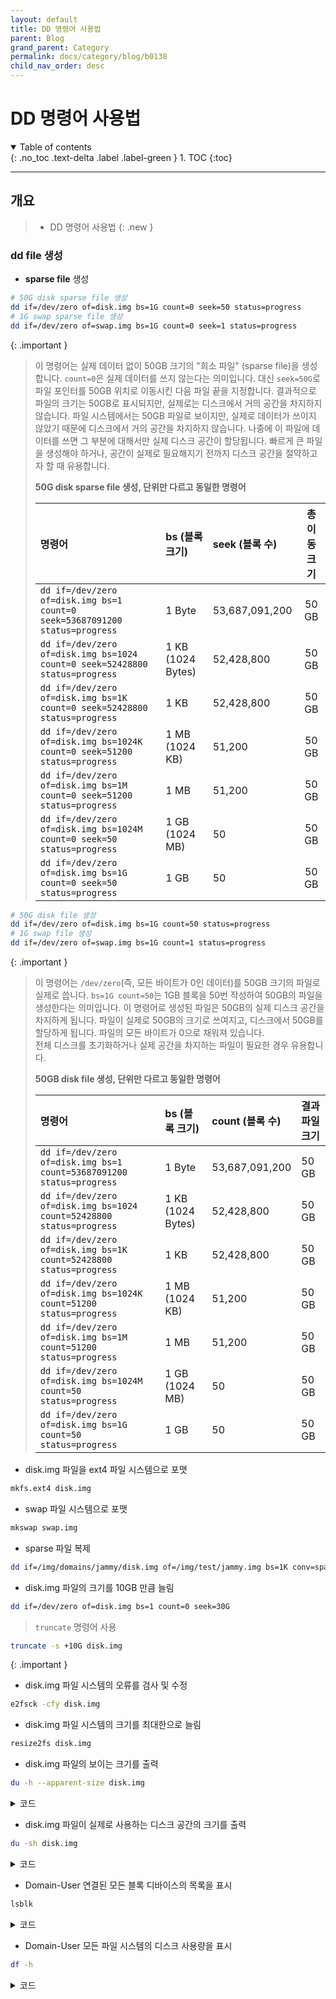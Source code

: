 ```yaml
---
layout: default
title: DD 명령어 사용법
parent: Blog
grand_parent: Category
permalink: docs/category/blog/b0138
child_nav_order: desc
---
```


# DD 명령어 사용법

<details open markdown="block">
  <summary>
    Table of contents
  </summary>
  {: .no_toc .text-delta .label .label-green }
1. TOC
{:toc}
</details>

---

## 개요

> - DD 명령어 사용법
{: .new }

### dd file 생성

- **sparse file** 생성

```bash
# 50G disk sparse file 생성
dd if=/dev/zero of=disk.img bs=1G count=0 seek=50 status=progress
# 1G swap sparse file 생성
dd if=/dev/zero of=swap.img bs=1G count=0 seek=1 status=progress
```

{: .important }
> 이 명령어는 실제 데이터 없이 50GB 크기의 "희소 파일" (sparse file)을 생성합니다.
> `count=0`은 실제 데이터를 쓰지 않는다는 의미입니다. 대신 `seek=50G`로 파일 포인터를 50GB 위치로 이동시킨 다음 파일 끝을 지정합니다.
> 결과적으로 파일의 크기는 50GB로 표시되지만, 실제로는 디스크에서 거의 공간을 차지하지 않습니다.
> 파일 시스템에서는 50GB 파일로 보이지만, 실제로 데이터가 쓰이지 않았기 때문에 디스크에서 거의 공간을 차지하지 않습니다.
> 나중에 이 파일에 데이터를 쓰면 그 부분에 대해서만 실제 디스크 공간이 할당됩니다.
> 빠르게 큰 파일을 생성해야 하거나, 공간이 실제로 필요해지기 전까지 디스크 공간을 절약하고자 할 때 유용합니다.
>
> **50G disk sparse file 생성, 단위만 다르고 동일한 명령어**
> 
> | 명령어                                                        | bs (블록 크기)          | seek (블록 수)         |  총 이동 크기  |
> |:----------------------------------------------------------------------------|:------------------------|:------------------------|:-------------:|
> | `dd if=/dev/zero of=disk.img bs=1 count=0 seek=53687091200 status=progress` | 1 Byte                  | 53,687,091,200          |     50 GB     |
> | `dd if=/dev/zero of=disk.img bs=1024 count=0 seek=52428800 status=progress` | 1 KB (1024 Bytes)       | 52,428,800              |     50 GB     |
> | `dd if=/dev/zero of=disk.img bs=1K count=0 seek=52428800 status=progress`   | 1 KB                    | 52,428,800              |     50 GB     |
> | `dd if=/dev/zero of=disk.img bs=1024K count=0 seek=51200 status=progress`   | 1 MB (1024 KB)          | 51,200                  |     50 GB     |
> | `dd if=/dev/zero of=disk.img bs=1M count=0 seek=51200 status=progress`      | 1 MB                    | 51,200                  |     50 GB     |
> | `dd if=/dev/zero of=disk.img bs=1024M count=0 seek=50 status=progress`      | 1 GB (1024 MB)          | 50                      |     50 GB     |
> | `dd if=/dev/zero of=disk.img bs=1G count=0 seek=50 status=progress`         | 1 GB                    | 50                      |     50 GB     |

```bash
# 50G disk file 생성
dd if=/dev/zero of=disk.img bs=1G count=50 status=progress
# 1G swap file 생성
dd if=/dev/zero of=swap.img bs=1G count=1 status=progress
```

{: .important }
> 이 명령어는 `/dev/zero`(즉, 모든 바이트가 0인 데이터)를 50GB 크기의 파일로 실제로 씁니다.
> `bs=1G count=50`는 1GB 블록을 50번 작성하여 50GB의 파일을 생성한다는 의미입니다.
> 이 명령어로 생성된 파일은 50GB의 실제 디스크 공간을 차지하게 됩니다.
> 파일이 실제로 50GB의 크기로 쓰여지고, 디스크에서 50GB를 할당하게 됩니다.
> 파일의 모든 바이트가 0으로 채워져 있습니다.  
> 전체 디스크를 초기화하거나 실제 공간을 차지하는 파일이 필요한 경우 유용합니다.
>
> **50GB disk file 생성, 단위만 다르고 동일한 명령어**
>
> | 명령어                                                          | bs (블록 크기)     | count (블록 수)  | 결과 파일 크기 |
> |:---------------------------------------------------------------------|:------------------|:----------------|:--------------|
> | `dd if=/dev/zero of=disk.img bs=1 count=53687091200 status=progress` | 1 Byte            | 53,687,091,200  | 50 GB         |
> | `dd if=/dev/zero of=disk.img bs=1024 count=52428800 status=progress` | 1 KB (1024 Bytes) | 52,428,800      | 50 GB         |
> | `dd if=/dev/zero of=disk.img bs=1K count=52428800 status=progress`   | 1 KB              | 52,428,800      | 50 GB         |
> | `dd if=/dev/zero of=disk.img bs=1024K count=51200 status=progress`   | 1 MB (1024 KB)    | 51,200          | 50 GB         |
> | `dd if=/dev/zero of=disk.img bs=1M count=51200 status=progress`      | 1 MB              | 51,200          | 50 GB         |
> | `dd if=/dev/zero of=disk.img bs=1024M count=50 status=progress`      | 1 GB (1024 MB)    | 50              | 50 GB         |
> | `dd if=/dev/zero of=disk.img bs=1G count=50 status=progress`         | 1 GB              | 50              | 50 GB         |

- disk.img 파일을 ext4 파일 시스템으로 포맷

```bash
mkfs.ext4 disk.img
```

- swap 파일 시스템으로 포맷

```bash
mkswap swap.img
```

- sparse 파일 복제

```bash
dd if=/img/domains/jammy/disk.img of=/img/test/jammy.img bs=1K conv=sparse status=progress
```

- disk.img 파일의 크기를 10GB 만큼 늘림

```bash
dd if=/dev/zero of=disk.img bs=1 count=0 seek=30G
```

> `truncate` 명령어 사용
```bash
truncate -s +10G disk.img
```
>
{: .important }

- disk.img 파일 시스템의 오류를 검사 및 수정

```bash
e2fsck -cfy disk.img
```

- disk.img 파일 시스템의 크기를 최대한으로 늘림

```bash
resize2fs disk.img
```

- disk.img 파일의 보이는 크기를 출력

```bash
du -h --apparent-size disk.img
```

<details markdown="block">
  <summary>
    코드
  </summary>
  {: .text-delta .label .label-green }

```bash
20G     disk.img
```

</details>

- disk.img 파일이 실제로 사용하는 디스크 공간의 크기를 출력

```bash
du -sh disk.img
```

<details markdown="block">
  <summary>
    코드
  </summary>
  {: .text-delta .label .label-green }

```bash
2.4G    disk.img
```

</details>

- Domain-User 연결된 모든 블록 디바이스의 목록을 표시

```bash
lsblk
```

<details markdown="block">
  <summary>
    코드
  </summary>
  {: .text-delta .label .label-green }

```bash
NAME  MAJ:MIN RM SIZE RO TYPE MOUNTPOINTS
xvda1 202:1    0  30G  0 disk /
xvda2 202:2    0   1G  0 disk [SWAP]
```

</details>

- Domain-User 모든 파일 시스템의 디스크 사용량을 표시

```bash
df -h
```

<details markdown="block">
  <summary>
    코드
  </summary>
  {: .text-delta .label .label-green }

```bash
Filesystem      Size  Used Avail Use% Mounted on
tmpfs           796M  716K  796M   1% /run
/dev/xvda1       30G  2.1G   26G   8% /
tmpfs           3.9G     0  3.9G   0% /dev/shm
tmpfs           5.0M     0  5.0M   0% /run/lock
tmpfs           796M     0  796M   0% /run/user/0
```

</details>
